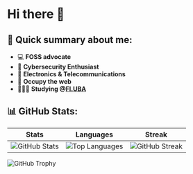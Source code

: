 # Hi there 👋
## 📝 Quick summary about me:
- 💻 **FOSS advocate**
- 🔐 **Cybersecurity Enthusiast** 
- 📡 **Electronics & Telecommunications**    
- 🏴 **Occupy the web**
- 👩🏻‍💻 **Studying @[FI.UBA](https://www.fi.uba.ar/grado/carreras/ingenieria-en-informatica/plan-de-estudios)**
## 📊 GitHub Stats:
 
| Stats | Languages | Streak |
|-------|-----------|--------|
| ![GitHub Stats](https://github-readme-stats.vercel.app/api?username=qbixxx&show_icons=true&theme=cobalt&include_all_commits=true&count_private=true) | ![Top Languages](https://github-readme-stats.vercel.app/api/top-langs/?username=qbixxx&layout=compact&theme=cobalt) | ![GitHub Streak](https://github-readme-streak-stats.herokuapp.com/?user=qbixxx&theme=cobalt)

![GitHub Trophy](https://github-profile-trophy.vercel.app/?username=qbixxx&theme=cobalt)


